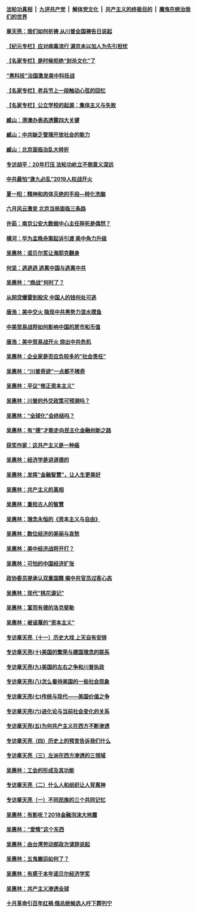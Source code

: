

####  [法轮功真相](../../../../basic/blob/master/README.md?t=04190101) &nbsp;|&nbsp; [九评共产党](../../../../9ping.md/blob/master/README.md?t=04190101) &nbsp;|&nbsp; [解体党文化](../../../../jtdwh.md/blob/master/README.md?t=04190101)  &nbsp;|&nbsp; [共产主义的终极目的](../../../../gczydzjmd.md/blob/master/README.md?t=04190101) &nbsp;|&nbsp; [魔鬼在统治我们的世界](../../../../mgztzwmdsj.md/blob/master/README.md?t=04190101) 

#### [章天亮：我们如何祈祷 从川普全国祷告日说起](../pages/nsc423/n11944627.md?t=04190101) 

#### [【纪元专栏】应对病毒流行 渥京未以加人为先引担忧](../pages/nsc423/n11875714.md?t=04190101) 

#### [【名家专栏】是时候拒绝“封杀文化”了](../pages/nsc423/n11814093.md?t=04190101) 

#### [“黑科技”治国激发美中科技战](../pages/nsc423/n11638056.md?t=04190101) 

#### [【名家专栏】老兵节上一段触动心弦的回忆](../pages/nsc423/n11646016.md?t=04190101) 

#### [【名家专栏】公立学校的起源：集体主义与失败](../pages/nsc423/n11601833.md?t=04190101) 

#### [臧山：港澳办表态透露四大关键](../pages/nsc423/n11421628.md?t=04190101) 

#### [臧山：中共缺乏管理开放社会的能力](../pages/nsc423/n11407457.md?t=04190101) 

#### [臧山：北京面临治乱大转折](../pages/nsc423/n11406895.md?t=04190101) 

#### [专访胡平：20年打压 法轮功屹立不倒意义深远](../pages/nsc423/n11398800.md?t=04190101) 

#### [中共最怕“逢九必乱”2019人权战开火](../pages/nsc423/n11385248.md?t=04190101) 

#### [夏一阳：精神和肉体灭绝的手段—转化洗脑](../pages/nsc423/n11368250.md?t=04190101) 

#### [六月风云激变 北京当局面临三条路](../pages/nsc423/n11313668.md?t=04190101) 

#### [许茹：南京公安大数据中心主任猝死是偶然？](../pages/nsc423/n11064744.md?t=04190101) 

#### [横河：华为孟晚舟案起诉引渡 美中角力升级](../pages/nsc423/n11027230.md?t=04190101) 

#### [吴惠林：诺贝尔奖让海耶克翻身](../pages/nsc423/n10890049.md?t=04190101) 

#### [何坚：逃逃逃 逃离中国与逃离中共](../pages/nsc423/n10592891.md?t=04190101) 

#### [吴惠林：“商战”何时了？](../pages/nsc423/n10573558.md?t=04190101) 

#### [从网贷爆雷到股灾 中国人的钱何处可逃](../pages/nsc423/n10572800.md?t=04190101) 

#### [唐浩：美中交火 隐现中共黑势力混水摸鱼](../pages/nsc423/n10544040.md?t=04190101) 

#### [中美贸易战将如何影响中国的房市和币值](../pages/nsc423/n10543697.md?t=04190101) 

#### [唐浩：美中贸易战开火 烧出中共危机](../pages/nsc423/n10540126.md?t=04190101) 

#### [吴惠林：企业家是否应负较多的“社会责任”](../pages/nsc423/n10535022.md?t=04190101) 

#### [吴惠林：“川普奇迹”一点都不稀奇](../pages/nsc423/n10512808.md?t=04190101) 

#### [吴惠林：平议“修正资本主义”](../pages/nsc423/n10495724.md?t=04190101) 

#### [吴惠林：川普的外交政策可预测吗？](../pages/nsc423/n10462387.md?t=04190101) 

#### [吴惠林：“全球化”会终结吗？](../pages/nsc423/n10452838.md?t=04190101) 

#### [吴惠林：有“德”才能走向民主化金融创新之路](../pages/nsc423/n10432292.md?t=04190101) 

#### [获奖作家：这共产主义是一种癌](../pages/nsc423/n10431541.md?t=04190101) 

#### [吴惠林：经济学是讲道德的](../pages/nsc423/n10398014.md?t=04190101) 

#### [吴惠林：发挥“金融智慧”，让人生更美好](../pages/nsc423/n10375019.md?t=04190101) 

#### [吴惠林：共产主义的真相](../pages/nsc423/n10351394.md?t=04190101) 

#### [吴惠林：重拾古人的智慧](../pages/nsc423/n10337691.md?t=04190101) 

#### [吴惠林：理念永恒的《资本主义与自由》](../pages/nsc423/n10316274.md?t=04190101) 

#### [吴惠林：数位经济的美丽与哀愁](../pages/nsc423/n10292946.md?t=04190101) 

#### [吴惠林：美中经济战将开打？](../pages/nsc423/n10258825.md?t=04190101) 

#### [吴惠林：可怕的中国经济扩张](../pages/nsc423/n10219147.md?t=04190101) 

#### [政协委员提承认双重国籍 揭中共官员过客心态](../pages/nsc423/n10208809.md?t=04190101) 

#### [吴惠林：现代“桃花源记”](../pages/nsc423/n10185234.md?t=04190101) 

#### [吴惠林：富而有德的洛克斐勒](../pages/nsc423/n10142264.md?t=04190101) 

#### [吴惠林：被诬蔑的“资本主义”](../pages/nsc423/n10124816.md?t=04190101) 

#### [专访章天亮（十一）历史大戏 上天自有安排](../pages/nsc423/n10094905.md?t=04190101) 

#### [专访章天亮(十)美国的繁荣与建国理念的联系](../pages/nsc423/n10094899.md?t=04190101) 

#### [专访章天亮(九)美国的左右之争和川普执政](../pages/nsc423/n10094889.md?t=04190101) 

#### [专访章天亮(八)怎么看待美国的一些社会现象](../pages/nsc423/n10094857.md?t=04190101) 

#### [专访章天亮(七)传统与现代——美国价值之争](../pages/nsc423/n10093140.md?t=04190101) 

#### [专访章天亮(六)进化论与当前社会变化的关系](../pages/nsc423/n10092036.md?t=04190101) 

#### [专访章天亮(五)为何共产主义在西方不断渗透](../pages/nsc423/n10083620.md?t=04190101) 

#### [专访章天亮（四）历史上的预言告诉我们什么](../pages/nsc423/n10083606.md?t=04190101) 

#### [专访章天亮（三）左派在西方渗透的三领域](../pages/nsc423/n10081115.md?t=04190101) 

#### [吴惠林：工会的形成及其功能](../pages/nsc423/n10080633.md?t=04190101) 

#### [专访章天亮（二）什么人和组织让人背离神](../pages/nsc423/n10076637.md?t=04190101) 

#### [专访章天亮（一）不同民族的三个共同记忆](../pages/nsc423/n10074188.md?t=04190101) 

#### [吴惠林：有影呒？2018金融泡沫大地震](../pages/nsc423/n10040534.md?t=04190101) 

#### [吴惠林：“爱情”这个东西](../pages/nsc423/n10019423.md?t=04190101) 

#### [吴惠林：由台湾劳动部政次请辞说起](../pages/nsc423/n9979679.md?t=04190101) 

#### [吴惠林：五鬼搬运如何了？](../pages/nsc423/n9925338.md?t=04190101) 

#### [吴惠林：有感于本年诺贝尔经济学奖](../pages/nsc423/n9871883.md?t=04190101) 

#### [吴惠林：共产主义渗透全球](../pages/nsc423/n9812748.md?t=04190101) 

#### [十月革命引百年红祸 俄总统候选人吁下葬列宁](../pages/nsc423/n9810182.md?t=04190101) 

